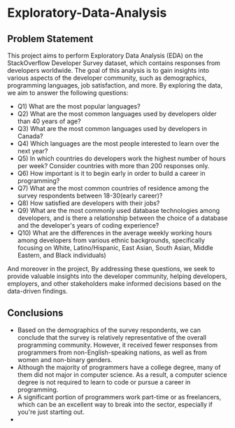 # Exploratory-Data-Analysis
## Problem Statement
This project aims to perform Exploratory Data Analysis (EDA) on the StackOverflow Developer Survey dataset, which contains responses from developers worldwide. The goal of this analysis is to gain insights into various aspects of the developer community, such as demographics, programming languages, job satisfaction, and more. By exploring the data, we aim to answer the following questions:
* Q1) What are the most popular languages?
* Q2) What are the most common languages used by developers older than 40 years of age?
* Q3) What are the most common languages used by developers in Canada?
* Q4) Which languages are the most people interested to learn over the next year?
* Q5) In which countries do developers work the highest number of hours per week? Consider countries with more than 200 responses only.
* Q6) How important is it to begin early in order to build a career in programming?
* Q7) What are the most common countries of residence among the survey respondents between 18-30(early career)?
* Q8) How satisfied are developers with their jobs?
* Q9) What are the most commonly used database technologies among developers, and is there a relationship between the choice of a database and the developer's years of coding experience?
* Q10) What are the differences in the average weekly working hours among developers from various ethnic backgrounds, specifically focusing on White, Latino/Hispanic, East Asian, South Asian, Middle Eastern, and Black individuals)

And moreover in the project, By addressing these questions, we seek to provide valuable insights into the developer community, helping developers, employers, and other stakeholders make informed decisions based on the data-driven findings.
## Conclusions
* Based on the demographics of the survey respondents, we can conclude that the survey is relatively representative of the overall programming community. However, it received fewer responses from programmers from non-English-speaking nations, as well as from women and non-binary genders.
* Although the majority of programmers have a college degree, many of them did not major in computer science. As a result, a computer science degree is not required to learn to code or pursue a career in programming.
* A significant portion of programmers work part-time or as freelancers, which can be an excellent way to break into the sector, especially if you're just starting out.
* 
